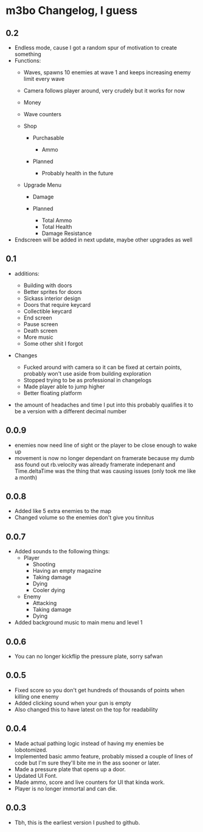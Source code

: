 # m3bo Changelog, I guess

## 0.2

- Endless mode, cause I got a random spur of motivation to create something
- Functions:
  - Waves, spawns 10 enemies at wave 1 and keeps increasing enemy limit every wave
  - Camera follows player around, very crudely but it works for now
  - Money
  - Wave counters
  - Shop
    - Purchasable
      - Ammo

    - Planned
      - Probably health in the future
  - Upgrade Menu

      - Damage
    
    - Planned
      - Total Ammo
      - Total Health
      - Damage Resistance
- Endscreen will be added in next update, maybe other upgrades as well

## 0.1

- additions:
  - Building with doors
  - Better sprites for doors
  - Sickass interior design
  - Doors that require keycard
  - Collectible keycard
  - End screen
  - Pause screen
  - Death screen
  - More music
  - Some other shit I forgot

- Changes
  - Fucked around with camera so it can be fixed at certain points, probably won't use aside from building exploration
  - Stopped trying to be as professional in changelogs
  - Made player able to jump higher
  - Better floating platform

- the amount of headaches and time I put into this probably qualifies it to be a version with a different decimal number

## 0.0.9

- enemies now need line of sight or the player to be close enough to wake up
- movement is now no longer dependant on framerate because my dumb ass found out rb.velocity was already framerate indepenant and Time.deltaTime was the thing that was causing issues (only took me like a month)

## 0.0.8

- Added like 5 extra enemies to the map
- Changed volume so the enemies don't give you tinnitus

## 0.0.7

- Added sounds to the following things:
  - Player
    - Shooting
    - Having an empty magazine
    - Taking damage
    - Dying
    - Cooler dying
  - Enemy
    - Attacking
    - Taking damage
    - Dying
- Added background music to main menu and level 1

## 0.0.6

- You can no longer kickflip the pressure plate, sorry safwan

## 0.0.5

- Fixed score so you don't get hundreds of thousands of points when killing one enemy
- Added clicking sound when your gun is empty
- Also changed this to have latest on the top for readability

## 0.0.4

- Made actual pathing logic instead of having my enemies be lobotomized.
- Implemented basic ammo feature, probably missed a couple of lines of code but I'm sure they'll bite me in the ass sooner or later.
- Made a pressure plate that opens up a door.
- Updated UI Font.
- Made ammo, score and live counters for UI that kinda work.
- Player is no longer immortal and can die.

## 0.0.3

- Tbh, this is the earliest version I pushed to github.
